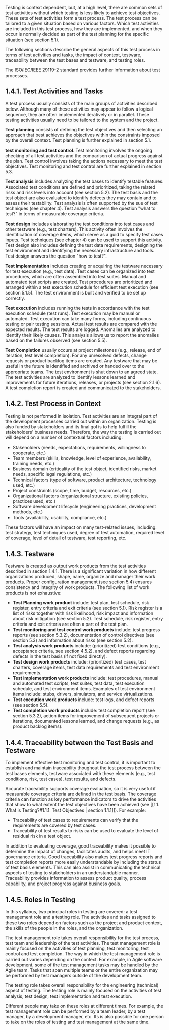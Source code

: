 Testing is context dependent, but, at a high level, there are common sets of test activities without which testing is less likely to achieve test objectives.  These sets of test activities form a test process.  The test process can be tailored to a given situation based on various factors.  Which test activities are included in this test process, how they are implemented, and when they occur is normally decided as part of the test planning for the specific situation (see section 5.1).

The following sections describe the general aspects of this test process in terms of test activities and tasks, the impact of context, testware, traceability between the test bases and testware, and testing roles.

The ISO/IEC/IEEE 29119-2 standard provides further information about test processes.

## 1.4.1. Test Activities and Tasks

A test process usually consists of the main groups of activities described below.  Although many of these activities may appear to follow a logical sequence, they are often implemented iteratively or in parallel.  These testing activities usually need to be tailored to the system and the project.

**Test planning** consists of defining the test objectives and then selecting an approach that best achieves the objectives within the constraints imposed by the overall context.  Test planning is further explained in section 5.1.

**test monitoring and test control**.  Test monitoring involves the ongoing checking of all test activities and the comparison of actual progress against the plan.  Test control involves taking the actions necessary to meet the test objectives.  Test monitoring and test control are further explained in section 5.3.

**Test analysis** includes analyzing the test bases to identify testable features.  Associated test conditions are defined and prioritized, taking the related risks and risk levels into account (see section 5.2).  The test basis and the test object are also evaluated to identify defects they may contain and to assess their testability.  Test analysis is often supported by the sue of test techniques (see chapter 4).  Test analysis answers the question "what to test?" in terms of measurable coverage criteria.

**Test design** includes elaborating the test conditions into test cases and other testware (e.g., test charters).  This activity often involves the identification of coverage items, which serve as a guid to specify test cases inputs.  Test techniques (see chapter 4) can be used to support this activity.  Test design also includes defining the test data requirements, designing the test environment and identifying the necessary infrastructure and tools.  Test design answers the question "how to test?".

**Test Implementation** includes creating or acquiring the testware necessary for test execution (e.g., test data).  Test cases can be organized into test procedures, which are often assembled into test suites.  Manual and automated test scripts are created.  Test procedures are prioritized and arranged within a test execution schedule for efficient test execution (see section 5.1.5).  The test environment is built and verified to be set up correctly.

**Test execution** includes running the tests in accordance with the test execution schedule (test runs).  Test execution may be manual or automated.  Test execution can take many forms, including continuous testing or pair testing sessions.  Actual test results are compared with the expected results.  The test results are logged.  Anomalies are analyzed to identify their likely causes.  This analysis allows us to report the anomalies based on the failures observed (see section 5.5).

**Test Completion** usually occurs at project milestones (e.g., release, end of iteration, test level completion).  For any unresolved defects, change requests or product backlog items are created.  Any testware that may be useful in the future is identified and archived or handed over to the appropriate teams.  The test environment is shut down to an agreed state.  The test activities are analyzed to identify lessons learned and improvements for future iterations, releases, or projects (see section 2.1.6).  A test completion report is created and communicated to the stakeholders.

## 1.4.2.  Test Process in Context

Testing is not performed in isolation.  Test activities are an integral part of the development processes carried out within an organization.  Testing is also funded by stakeholders and its final gol is to help fulfill the stakeholders' business needs.  Therefore, the way the testing is carried out will depend on a number of contextual factors including:

* Stakeholders (needs, expectations, requirements, willingness to cooperate, etc.)
* Team members (skills, knowledge, level of experience, availability, training needs, etc.)
* Business domain (criticality of the test object, identified risks, market needs, specific legal regulations, etc.)
* Technical factors (type of software, product architecture, technology used, etc.)
* Project constraints (scope, time, budget, resources, etc.)
* Organizational factors (organizational structure, existing policies, practices used, etc.)
* Software development lifecycle (engineering practices, development methods, etc.)
* Tools (availability, usability, compliance, etc.)

These factors will have an impact on many test-related issues, including: test strategy, test techniques used, degree of test automation, required level of coverage, level of detail of testware, test reporting, etc.

## 1.4.3.  Testware

Testware is created as output work products from the test activities described in section 1.4.1.  There is a significant variation in how different organizations produced, shape, name, organize and manager their work products.  Proper configuration management (see section 5.4) ensures consistency and integrity of work products.  The following list of work products is not exhaustive:

* **Test Planning work product** include: test plan, test schedule, risk register, entry criteria and exit criteria (see section 5.1).  Risk register is a list of risks together with risk likelihood, risk impact and information about risk mitigation (see section 5.2).  Test schedule, risk register, entry criteria and exit criteria are often a part of the test plan.
* **Test monitoring and test control work products** include: test progress reports (see section 5.3.2), documentation of control directives (see section 5.3) and information about risks (see section 5.2).
* **Test analysis work products** include: (prioritized) test conditions (e.g., acceptance criteria, see section 4.5.2), and defect reports regarding defects in the test basis (if not fixed directly).
* **Test design work products** include: (prioritized) test cases, test charters, coverage items, test data requirements and test environment requirements.
* **Test implementation work products** include: test procedures, manual and automated test scripts, test suites, test data, test execution schedule, and test environment items.  Examples of test environment items include: stubs, drivers, simulators, and service virtualizations.
* **Test execution work products** include: test logs, and defect reports (see section 5.5).
* **Test completion work products** include: test completion report (see section 5.3.2), action items for improvement of subsequent projects or iterations, documented lessons learned, and change requests (e.g., as product backlog items).

## 1.4.4.  Traceability between the Test Basis and Testware

To implement effective test monitoring and test control, it is important to establish and maintain traceability thoughout the test process between the test bases elements, testware associated with these elements (e.g., test conditions, risk, test cases), test results, and defects.

Accurate traceability supports coverage evaluation, so it is very useful if measurable coverage criteria are defined in the test basis.  The coverage criteria can function as key performance indicators to drive the activities that show to what extent the test objectives have been achieved (see [[1.1. What is Testing?#1.1.1. Test Objectives | section 1.1.1]]).  For example:

* Traceability of test cases to requirements can verify that the requirements are covered by test cases. 
* Traceability of test results to risks can be used to evaluate the level of residual risk in a test object.

In addition to evaluating coverage, good traceability makes it possible to determine the impact of changes, facilitates audits, and helps meet IT governance criteria.  Good traceability also makes test progress reports and test completion reports more easily understandable by including the status of test basis elements.  This can also assist in communicating the technical aspects of testing to stakeholders in an understandable manner.  Traceability provides information to assess product quality, process capability, and project progress against business goals.

## 1.4.5.  Roles in Testing

In this syllabus, two principal roles in testing are covered: a test management role and a testing role.  The activities and tasks assigned to these two roles depend on factors such as the project and product context, the skills of the people in the roles, and the organization.

The test management role takes overall responsibility for the test process, test team and leadership of the test activities.  The test management role is mainly focused on the activities of test planning, test monitoring, test control and test completion. The way in which the test management role is carried out varies depending on the context.  For example, in Agile software development, some of the test management tasks may be handled by the Agile team.  Tasks that span multiple teams or the entire organization may be performed by test managers outside of the development team.

The testing role takes overall responsibility for the engineering (technical) aspect of testing.  The testing role is mainly focused on the activities of test analysis, test design, test implementation and test execution.

Different people may take on these roles at different times.  For example, the test management role can be performed by a team leader, by a test manager, by a development manager, etc.  Its is also possible for one person to take on the roles of testing and test management at the same time.